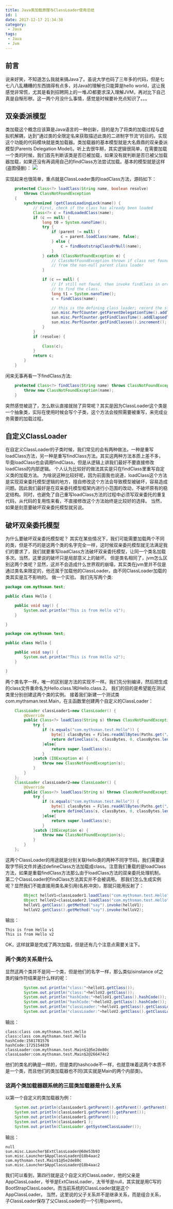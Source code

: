 ```yaml
---
title: Java类加载原理与ClassLoader使用总结
id: 1
date: 2017-12-17 21:34:38
category:
 - Java
tags:
 - Java
 - Jvm
---
```

## 前言
说来好笑，不知道怎么我就来搞Java了。虽说大学也码了三年多的代码，但是七七八八乱糟糟的东西搞得有点多，对Java的理解也只能算是hello world，这让我感觉非常慌，尤其是看到招聘网上的一堆JD都要求深入理解JVM，再对比下自己真是自惭形秽。这一两个月没什么事情，感觉是时候要补充点知识了。。。

## 双亲委派模型
类加载这个概念应该算是Java语言的一种创新，目的是为了将类的加载过程与虚拟机解耦，达到”通过类的全限定名来获取描述此类的二进制字节流“的目的。实现这个功能的代码模块就是类加载器。类加载器的基本模型就是大名鼎鼎的双亲委派模型(Parents Delegation Model)。听上去很牛掰，其实逻辑很简单，在需要加载一个类的时候，我们首先判断该类是否已被加载，如果没有就判断是否已被父加载器加载，如果还没有再调用自己的findClass方法尝试加载。基本的模型就是这样(盗图侵删)：
![](/images/2017/12/17/1/1.png)

实现起来也很简单，重点就是ClassLoader类的loadClass方法，源码如下：
```java
    protected Class<?> loadClass(String name, boolean resolve)
        throws ClassNotFoundException
    {
        synchronized (getClassLoadingLock(name)) {
            // First, check if the class has already been loaded
            Class<?> c = findLoadedClass(name);
            if (c == null) {
                long t0 = System.nanoTime();
                try {
                    if (parent != null) {
                        c = parent.loadClass(name, false);
                    } else {
                        c = findBootstrapClassOrNull(name);
                    }
                } catch (ClassNotFoundException e) {
                    // ClassNotFoundException thrown if class not found
                    // from the non-null parent class loader
                }

                if (c == null) {
                    // If still not found, then invoke findClass in order
                    // to find the class.
                    long t1 = System.nanoTime();
                    c = findClass(name);

                    // this is the defining class loader; record the stats
                    sun.misc.PerfCounter.getParentDelegationTime().addTime(t1 - t0);
                    sun.misc.PerfCounter.getFindClassTime().addElapsedTimeFrom(t1);
                    sun.misc.PerfCounter.getFindClasses().increment();
                }
            }
            if (resolve) {
                
                Class(c);
            }
            return c;
        }
    }
```
闲来无事再看一下findClass方法:
```java
    protected Class<?> findClass(String name) throws ClassNotFoundException {
        throw new ClassNotFoundException(name);
    }
```
突然感觉被逗了，怎么默认直接就抛了异常呢？其实是因为ClassLoader这个类是一个抽象类，实际在使用时候会写个子类，这个方法会按照需要被重写，来完成业务需要的加载过程。

## 自定义ClassLoader
在自定义ClassLoader的子类时候，我们常见的会有两种做法，一种是重写loadClass方法，另一种是重写findClass方法。其实这两种方法本质上差不多，毕竟loadClass也会调用findClass，但是从逻辑上讲我们最好不要直接修改loadClass的内部逻辑。
个人认为比较好的做法其实是只在findClass里重写自定义类的加载方法。
为啥说这种比较好呢，因为前面我也说道，loadClass这个方法是实现双亲委托模型逻辑的地方，擅自修改这个方法会导致模型被破坏，容易造成问题。因此我们最好是在双亲委托模型框架内进行小范围的改动，不破坏原有的稳定结构。同时，也避免了自己重写loadClass方法的过程中必须写双亲委托的重复代码，从代码的复用性来看，不直接修改这个方法始终是比较好的选择。
当然，如果是刻意要破坏双亲委托模型就另说。

## 破坏双亲委托模型
为什么要破坏双亲委托模型呢？
其实在某些情况下，我们可能需要加载两个不同的类，但是不巧的是这两个类的名字完全一样，这时候双亲委托模型就无法满足我们的要求了，我们就要重写loadClass方法破坏双亲委托模型，让同一个类名加载多次。当然，这里说的破坏只是局部意义上的破坏。
但是类名相同了，jvm怎么区别这两个类呢？显然，这并不会造成什么世界观的崩塌，其实类在jvm里并不仅是通过类名来限定的，他还属于加载他的ClassLoader。由不同ClassLoader加载的类其实是互不影响的。
做一个实验。
我们先写两个类:
```java
package com.mythsman.test;

public class Hello {

    public void say() {
        System.out.println("This is from Hello v1");
    }

}
```
```java
package com.mythsman.test;

public class Hello {

    public void say() {
        System.out.println("This is from Hello v2");
    }

}
```
两个类名字一样，唯一的区别是方法的实现不一样。我们先分别编译，然后把生成的class文件重命名为Hello.class.1和Hello.class.2。
我们的目的是希望能在测试类里分别创建这两个类的实例。
接着我们新建一个测试类com.mythsman.test.Main，在主函数里创建两个自定义的ClassLoader：
```java
    ClassLoader classLoader1=new ClassLoader() {
        @Override
        public Class<?> loadClass(String s) throws ClassNotFoundException {
            try {
                if (s.equals("com.mythsman.test.Hello")) {
                    byte[] classBytes = Files.readAllBytes(Paths.get("/home/myths/Desktop/test/Hello.class.1"));
                    return defineClass(s, classBytes, 0, classBytes.length);
                }else{
                    return super.loadClass(s);
                }
            }catch (IOException e) {
                throw new ClassNotFoundException(s);
            }
        }
    };
    ClassLoader classLoader2=new ClassLoader() {
        @Override
        public Class<?> loadClass(String s) throws ClassNotFoundException {
            try {
                if (s.equals("com.mythsman.test.Hello")) {
                    byte[] classBytes = Files.readAllBytes(Paths.get("/home/myths/Desktop/test/Hello.class.2"));
                    return defineClass(s, classBytes, 0, classBytes.length);
                }else{
                    return super.loadClass(s);
                }
            }catch (IOException e) {
                throw new ClassNotFoundException(s);
            }
        }
    };
```
这两个ClassLoader的用途就是分别关联Hello类的两种不同字节码，我们需要读取字节码文件并通过defineClass方法加载成class。注意我们重载的是loadClass方法，如果是重载findClass方法那么由于loadClass方法的双亲委托处理机制，第二个ClassLoader的findClass方法其实并不会被调用。
那我们怎么生成实例呢？显然我们不能直接用类名来引用(名称冲突)，那就只能用反射了：
```java
        Object helloV1=classLoader1.loadClass("com.mythsman.test.Hello").newInstance();
        Object helloV2=classLoader2.loadClass("com.mythsman.test.Hello").newInstance();
        helloV1.getClass().getMethod("say").invoke(helloV1);
        helloV2.getClass().getMethod("say").invoke(helloV2);
```
输出：
```
This is from Hello v1
This is from Hello v2
```
OK，这样就算是完成了两次加载，但是还有几个注意点需要关注下。

### 两个类的关系是什么
显然这两个类并不是同一个类，但是他们的名字一样，那么类似isinstance of之类的操作符结果是什么样的呢：
```java
        System.out.println("class:"+helloV1.getClass());
        System.out.println("class:"+helloV2.getClass());
        System.out.println("hashCode:"+helloV1.getClass().hashCode());
        System.out.println("hashCode:"+helloV2.getClass().hashCode());
        System.out.println("classLoader:"+helloV1.getClass().getClassLoader());
        System.out.println("classLoader:"+helloV2.getClass().getClassLoader());
```
输出：
```
class:class com.mythsman.test.Hello
class:class com.mythsman.test.Hello
hashCode:1581781576
hashCode:1725154839
classLoader:com.mythsman.test.Main$1@5e2de80c
classLoader:com.mythsman.test.Main$2@266474c2
```
他们的类名的确是一样的，但是类的hashcode不一样，也就意味着这两个本质不是一个类，而且他们的类加载器也不同(其实就是Main的两个内部类)。

### 这两个类加载器跟系统的三层类加载器是什么关系
以第一个自定义的类加载器为例：
```java
    System.out.println(classLoader1.getParent().getParent().getParent());
    System.out.println(classLoader1.getParent().getParent());
    System.out.println(classLoader1.getParent());
    System.out.println(classLoader1 );
    System.out.println(ClassLoader.getSystemClassLoader());
```
输出：
```
null
sun.misc.Launcher$ExtClassLoader@60e53b93
sun.misc.Launcher$AppClassLoader@18b4aac2
com.mythsman.test.Main$1@5e2de80c
sun.misc.Launcher$AppClassLoader@18b4aac2
```
我们可以看到，第四行就是这个自定义的ClassLoader，他的父亲是AppClassLoader，爷爷是ExtClassLoader，太爷爷是null，其实就是用C写的BootStrapClassLoader。而当前系统的ClassLoader就是这个AppClassLoader。
当然，这里说的父子关系并不是继承关系，而是组合关系，子ClassLoader保存了父ClassLoader的一个引用(parent)。